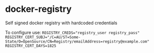 # docker-registry
Self signed docker registry with hardcoded credentials

To configure use:
`REGISTRY_CREDS="registry_user registry_pass"`
`REGISTRY_CERT_SUBJ="/C=AU/ST=Some-State/O=OpenSource/CN=Registry/emailAddress=registry@example.com"`
`REGISTRY_CERT_DAYS=1825`